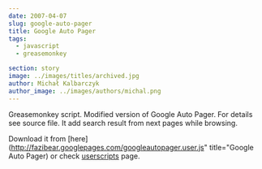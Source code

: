 ```yaml
---
date: 2007-04-07
slug: google-auto-pager
title: Google Auto Pager
tags:
  - javascript
  - greasemonkey

section: story
image: ../images/titles/archived.jpg
author: Michał Kalbarczyk
author_image: ../images/authors/michal.png
---
```


Greasemonkey script. Modified version of Google Auto Pager. For details see source file. It add search result from next pages while browsing.

Download it from [here](http://fazibear.googlepages.com/googleautopager.user.js" title="Google Auto Pager) or check [userscripts](http://userscripts.org/scripts/show/6985) page.

